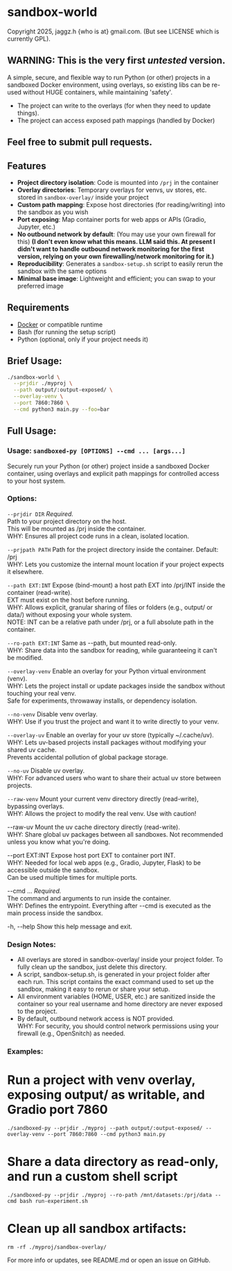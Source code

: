 # sandbox-world

Copyright 2025, jaggz.h {who is at} gmail.com. (But see LICENSE which is currently GPL).

## WARNING: This is the very first *untested* version.

A simple, secure, and flexible way to run Python (or other) projects in a sandboxed Docker environment, using overlays, so existing libs can be re-used without HUGE containers, while maintaining 'safety'.

 - The project can write to the overlays (for when they need to update things).
 - The project can access exposed path mappings (handled by Docker)

## Feel free to submit pull requests.

## Features

- **Project directory isolation**: Code is mounted into `/prj` in the container
- **Overlay directories**: Temporary overlays for venvs, uv stores, etc. stored in `sandbox-overlay/` inside your project
- **Custom path mapping**: Expose host directories (for reading/writing) into the sandbox as you wish
- **Port exposing**: Map container ports for web apps or APIs (Gradio, Jupyter, etc.)
- **No outbound network by default**: (You may use your own firewall for this) **(I don't even know what this means. LLM said this. At present I didn't want to handle outbound network monitoring for the first version, relying on your own firewalling/network monitoring for it.)**
- **Reproducibility**: Generates a `sandbox-setup.sh` script to easily rerun the sandbox with the same options
- **Minimal base image**: Lightweight and efficient; you can swap to your preferred image

## Requirements

- [Docker](https://docs.docker.com/get-docker/) or compatible runtime
- Bash (for running the setup script)
- Python (optional, only if your project needs it)

## Brief Usage:

```bash
./sandbox-world \
  --prjdir ./myproj \
  --path output/:output-exposed/ \
  --overlay-venv \
  --port 7860:7860 \
  --cmd python3 main.py --foo=bar
```

## Full Usage:

### Usage: `sandboxed-py [OPTIONS] --cmd ... [args...]`

Securely run your Python (or other) project inside a sandboxed Docker container, using overlays and explicit path mappings for controlled access to your host system.

### Options:
  `--prjdir DIR`
      *Required.*  
      Path to your project directory on the host.  
      This will be mounted as /prj inside the container.  
      WHY: Ensures all project code runs in a clean, isolated location.

  `--prjpath PATH`
      Path for the project directory inside the container. Default: /prj  
      WHY: Lets you customize the internal mount location if your project expects it elsewhere.

  `--path EXT:INT`
      Expose (bind-mount) a host path EXT into /prj/INT inside the container (read-write).  
      EXT must exist on the host before running.  
      WHY: Allows explicit, granular sharing of files or folders (e.g., output/ or data/) without exposing your whole system.  
      NOTE: INT can be a relative path under /prj, or a full absolute path in the container.

  `--ro-path EXT:INT`
      Same as --path, but mounted read-only.  
      WHY: Share data into the sandbox for reading, while guaranteeing it can't be modified.

  `--overlay-venv`
      Enable an overlay for your Python virtual environment (venv).  
      WHY: Lets the project install or update packages inside the sandbox without touching your real venv.   
      Safe for experiments, throwaway installs, or dependency isolation.

  `--no-venv`
      Disable venv overlay.  
      WHY: Use if you trust the project and want it to write directly to your venv.

  `--overlay-uv`
      Enable an overlay for your uv store (typically ~/.cache/uv).  
      WHY: Lets uv-based projects install packages without modifying your shared uv cache.  
      Prevents accidental pollution of global package storage.

  `--no-uv`
      Disable uv overlay.  
      WHY: For advanced users who want to share their actual uv store between projects.

  `--raw-venv`
      Mount your current venv directory directly (read-write), bypassing overlays.  
      WHY: Allows the project to modify the real venv. Use with caution!

  --raw-uv
      Mount the uv cache directory directly (read-write).  
      WHY: Share global uv packages between all sandboxes. Not recommended unless you know what you're doing.

  --port EXT:INT
      Expose host port EXT to container port INT.  
      WHY: Needed for local web apps (e.g., Gradio, Jupyter, Flask) to be accessible outside the sandbox.  
      Can be used multiple times for multiple ports.

  --cmd ...
      *Required.*  
      The command and arguments to run inside the container.  
      WHY: Defines the entrypoint. Everything after --cmd is executed as the main process inside the sandbox.

  -h, --help
      Show this help message and exit.

### Design Notes:
  - All overlays are stored in sandbox-overlay/ inside your project folder. 
    To fully clean up the sandbox, just delete this directory.
  - A script, sandbox-setup.sh, is generated in your project folder after each run.
    This script contains the exact command used to set up the sandbox, making it easy to rerun or share your setup.
  - All environment variables (HOME, USER, etc.) are sanitized inside the container so your real username and home directory are never exposed to the project.
  - By default, outbound network access is NOT provided.  
    WHY: For security, you should control network permissions using your firewall (e.g., OpenSnitch) as needed.

### Examples:
  # Run a project with venv overlay, exposing output/ as writable, and Gradio port 7860
  `./sandboxed-py --prjdir ./myproj --path output/:output-exposed/ --overlay-venv --port 7860:7860 --cmd python3 main.py`

  # Share a data directory as read-only, and run a custom shell script
  `./sandboxed-py --prjdir ./myproj --ro-path /mnt/datasets:/prj/data --cmd bash run-experiment.sh`

  # Clean up all sandbox artifacts:
  `rm -rf ./myproj/sandbox-overlay/`

For more info or updates, see README.md or open an issue on GitHub.

